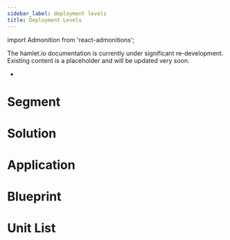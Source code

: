 ```yaml
---
sidebar_label: deployment levels
title: Deployment Levels
---
```

import Admonition from 'react-admonitions';

<Admonition type="warning" title="Under Construction">
The hamlet.io documentation is currently under significant re-development. Existing content is a placeholder and will be updated very soon.
</Admonition>

* 

# Segment

# Solution

# Application

# Blueprint

# Unit List
